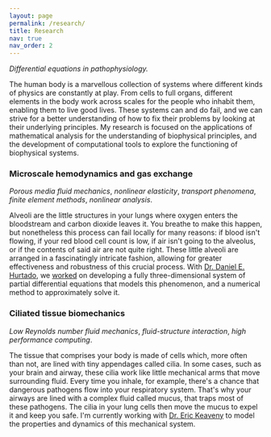```yaml
---
layout: page
permalink: /research/
title: Research
nav: true
nav_order: 2
---
```


_Differential equations in pathophysiology._

The human body is a marvellous collection of systems where different kinds of physics are constantly at play. From cells to full organs, different elements in the body work across scales for the people who inhabit them, enabling them to live good lives. These systems can and do fail, and we can strive for a better understanding of how to fix their problems by looking at their underlying principles. My research is focused on the applications of mathematical analysis for the understanding of biophysical principles, and the development of computational tools to explore the functioning of biophysical systems.

### Microscale hemodynamics and gas exchange

_Porous media fluid mechanics_, _nonlinear elasticity_, _transport phenomena_, _finite element methods_, _nonlinear analysis_.

Alveoli are the little structures in your lungs where oxygen enters the bloodstream and carbon dioxide leaves it. You breathe to make this happen, but nonetheless this process can fail locally for many reasons: if blood isn't flowing, if your red blood cell count is low, if air isn't going to the alveolus, or if the contents of said air are not quite right. These little alveoli are arranged in a fascinatingly intricate fashion, allowing for greater effectiveness and robustness of this crucial process. With [Dr. Daniel E. Hurtado](https://www.researchgate.net/profile/Daniel-Hurtado-4), we [worked](https://www.sciencedirect.com/science/article/pii/S0045782522004686) on developing a fully three-dimensional system of partial differential equations that models this phenomenon, and a numerical method to approximately solve it.

<!-- The system of equations turned out to be quite interesting, and with the guidance of [Dr. Nicolás A. Barnafi Wittwer](https://nabw.github.io/about.html), we [analysed]() it to uncover some fundamental properties regarding the behaviour of the system and its relationship to biomedical parameters that may be of interest to health professionals. -->

### Ciliated tissue biomechanics

_Low Reynolds number fluid mechanics_, _fluid-structure interaction_, _high performance computing_.

The tissue that comprises your body is made of cells which, more often than not, are lined with tiny appendages called cilia. In some cases, such as your brain and airway, these cilia work like little mechanical arms that move surrounding fluid. Every time you inhale, for example, there's a chance that dangerous pathogens flow into your respiratory system. That's why your airways are lined with a complex fluid called mucus, that traps most of these pathogens. The cilia in your lung cells then move the mucus to expel it and keep you safe. I'm currently working with [Dr. Eric Keaveny](https://www.ma.imperial.ac.uk/~ekeaveny/) to model the properties and dynamics of this mechanical system.
